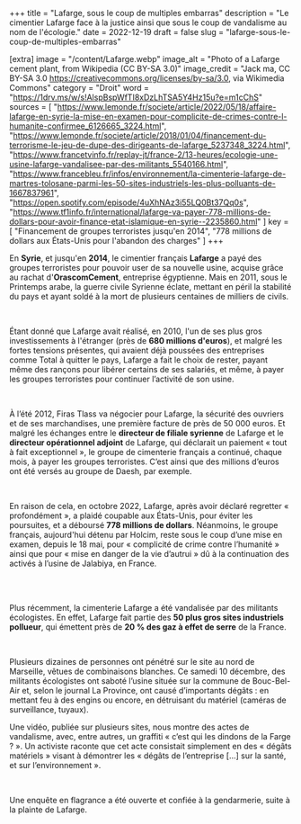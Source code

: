+++
title = "Lafarge, sous le coup de multiples embarras"
description = "Le cimentier Lafarge face à la justice ainsi que sous le coup de vandalisme au nom de l'écologie."
date = 2022-12-19
draft = false
slug = "lafarge-sous-le-coup-de-multiples-embarras"

[extra]
image = "/content/Lafarge.webp"
image_alt = "Photo of a Lafarge cement plant, from Wikipedia (CC BY-SA 3.0)"
image_credit = "Jack ma, CC BY-SA 3.0 <https://creativecommons.org/licenses/by-sa/3.0>, via Wikimedia Commons"
category = "Droit"
word = "https://1drv.ms/w/s!AlspBspWfTI8xDzLhTSA5Y4Hz15u?e=m1cChS"
sources = [
    "https://www.lemonde.fr/societe/article/2022/05/18/affaire-lafarge-en-syrie-la-mise-en-examen-pour-complicite-de-crimes-contre-l-humanite-confirmee_6126665_3224.html",
    "https://www.lemonde.fr/societe/article/2018/01/04/financement-du-terrorisme-le-jeu-de-dupe-des-dirigeants-de-lafarge_5237348_3224.html",
    "https://www.francetvinfo.fr/replay-jt/france-2/13-heures/ecologie-une-usine-lafarge-vandalisee-par-des-militants_5540166.html",
    "https://www.francebleu.fr/infos/environnement/la-cimenterie-lafarge-de-martres-tolosane-parmi-les-50-sites-industriels-les-plus-polluants-de-1667837961",
    "https://open.spotify.com/episode/4uXhNAz3i55LQ0Bt37Qq0s",
    "https://www.tf1info.fr/international/lafarge-va-payer-778-millions-de-dollars-pour-avoir-finance-etat-islamique-en-syrie--2235860.html"
]
key = [
    "Financement de groupes terroristes jusqu'en 2014",
    "778 millions de dollars aux États-Unis pour l'abandon des charges"
]
+++

En **Syrie**, et jusqu'en **2014**, le cimentier français **Lafarge** a payé des groupes terroristes pour pouvoir user de sa nouvelle usine, acquise grâce au rachat d'**OrascomCement**, entreprise égyptienne. Mais en 2011, sous le Printemps arabe, la guerre civile Syrienne éclate, mettant en péril la stabilité du pays et ayant soldé à la mort de plusieurs centaines de milliers de civils. 

<br />

Étant donné que Lafarge avait réalisé, en 2010, l'un de ses plus gros investissements à l'étranger (près de **680 millions d'euros**), et malgré les fortes tensions présentes, qui avaient déjà poussées des entreprises comme Total à quitter le pays, Lafarge a fait le choix de rester, payant même des rançons pour libérer certains de ses salariés, et même, à payer les groupes terroristes pour continuer l’activité de son usine. 

<br />

À l’été 2012, Firas Tlass va négocier pour Lafarge, la sécurité des ouvriers et de ses marchandises, une première facture de près de 50 000 euros. Et malgré les échanges entre le **directeur de filiale syrienne** de Lafarge et le **directeur opérationnel adjoint** de Lafarge, qui déclarait un paiement « tout à fait exceptionnel », le groupe de cimenterie français a continué, chaque mois, à payer les groupes terroristes. C’est ainsi que des millions d’euros ont été versés au groupe de Daesh, par exemple. 

<br />

En raison de cela, en octobre 2022, Lafarge, après avoir déclaré regretter « profondément », a plaidé coupable aux États-Unis, pour éviter les poursuites, et a déboursé **778 millions de dollars**. Néanmoins, le groupe français, aujourd'hui détenu par Holcim, reste sous le coup d’une mise en examen, depuis le 18 mai, pour « complicité de crime contre l’humanité » ainsi que pour « mise en danger de la vie d’autrui » dû à la continuation des activés à l’usine de Jalabiya, en France.

<br /><br />

Plus récemment, la cimenterie Lafarge a été vandalisée par des militants écologistes. En effet, Lafarge fait partie des **50 plus gros sites industriels pollueur**, qui émettent près de **20 % des gaz à effet de serre** de la France. 

<br />

Plusieurs dizaines de personnes ont pénétré sur le site au nord de Marseille, vêtues de combinaisons blanches. Ce samedi 10 décembre, des militants écologistes ont saboté l’usine située sur la commune de Bouc-Bel-Air et, selon le journal La Province, ont causé d’importants dégâts : en mettant feu à des engins ou encore, en détruisant du matériel (caméras de surveillance, tuyaux). 

Une vidéo, publiée sur plusieurs sites, nous montre des actes de vandalisme, avec, entre autres, un graffiti « c’est qui les dindons de la Farge ? ». Un activiste raconte que cet acte consistait simplement en des « dégâts matériels » visant à démontrer les « dégâts de l’entreprise […] sur la santé, et sur l’environnement ». 

<br />

Une enquête en flagrance a été ouverte et confiée à la gendarmerie, suite à la plainte de Lafarge.

